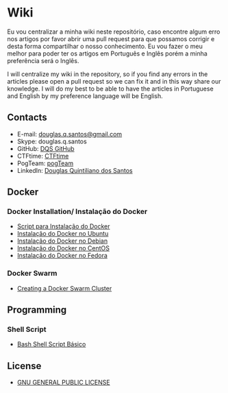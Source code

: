 # Wiki

Eu vou centralizar a minha wiki neste repositório, caso encontre algum erro nos artigos por favor abrir uma pull request para que possamos corrigir e desta forma compartilhar o nosso conhecimento. Eu vou fazer o meu melhor para poder ter os artigos em Português e Inglês porém a minha preferência será o Inglês.

I will centralize my wiki in the repository, so if you find any errors in the articles please open a pull request so we can fix it and in this way share our knowledge. I will do my best to be able to have the articles in Portuguese and English by my preference language will be English.

## Contacts

- E-mail: douglas.q.santos@gmail.com
- Skype: douglas.q.santos
- GitHub: [DQS GitHub](https://github.com/douglasqsantos)
- CTFtime: [CTFtime](https://ctftime.org/user/27872/)
- PogTeam: [pogTeam](https://github.com/pogTeam)
- LinkedIn: [Douglas Quintiliano dos Santos](https://www.linkedin.com/in/douglasqsantos)

## Docker

### Docker Installation/ Instalação do Docker

- [Script para Instalação do Docker](./docker/pt_br/script-de-instalacao.md)
- [Instalação do Docker no Ubuntu](./docker/pt_br/instalacao-docker-ubuntu.md)
- [Instalação do Docker no Debian](./docker/pt_br/instalacao-docker-debian.md)
- [Instalação do Docker no CentOS](./docker/pt_br/instalacao-docker-centos.md)
- [Instalação do Docker no Fedora](./docker/pt_br/instalacao-docker-fedora.md)

### Docker Swarm

- [Creating a Docker Swarm Cluster](./docker/en_us/creating-docker-swarm-cluster.md)

## Programming

### Shell Script

- [Bash Shell Script Básico](./shell-script/pt_br/bash-shell-script-basico.md)

## License

- [GNU GENERAL PUBLIC LICENSE](./LICENSE)
